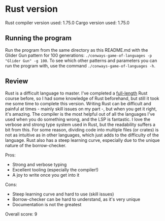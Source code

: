 # Rust version

Rust compiler version used: 1.75.0
Cargo version used: 1.75.0

## Running the program

Run the program from the same directory as this README.md with the Glider Gun pattern for 100 generations: `./conways-game-of-languages -p "Glider Gun" -g 100`. To see which other patterns and parameters you can run the program with, use the command `./conways-game-of-languages -h`.

## Review

Rust is a difficult language to master. I've completed a [full-length](https://fitech101.aalto.fi/programming-languages/rust/) Rust course before, so I had some knowledge of Rust beforehand, but still it took me some time to complete this version. Writing Rust can be difficult and painful at times - mainly skill issues on my part -, but when you get it right, it's amazing. The compiler is the most helpful out of all the languages I've used when you do something wrong, and the LSP is fantastic. I love the verbose and strong type system used in Rust, but the readability suffers a bit from this. For some reason, dividing code into multiple files (or crates) is not as intuitive as in other languages, which just adds to the difficulty of the language. Rust also has a steep learning curve, especially due to the unique nature of the borrow-checker.

Pros:

- Strong and verbose typing
- Excellent tooling (especially the compiler!)
- A joy to write once you get into it

Cons:

- Steep learning curve and hard to use (skill issues)
- Borrow-checker can be hard to understand, as it's very unique
- Documentation is not the greatest

Overall score: 9
